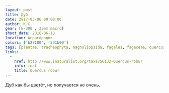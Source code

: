 ```yaml
---
layout: post
title: Дуб
date: 2017-03-06 00:00:00
author: К.С.
gear: [E-300 , 35mm macro]
shoot_date: 2016-06-18
location: Агрогородок
colors: ['b27100', '531b00']
tags: [plantae, tracheophyta, magnoliopsida, fagales, fagaceae, quercus, quercus robur]
links:
  -
    href: http://www.inaturalist.org/taxa/56133-Quercus-robur
    info: inat
    title: Quercus robur
---
```


Дуб как бы цветёт, но получается не очень.
